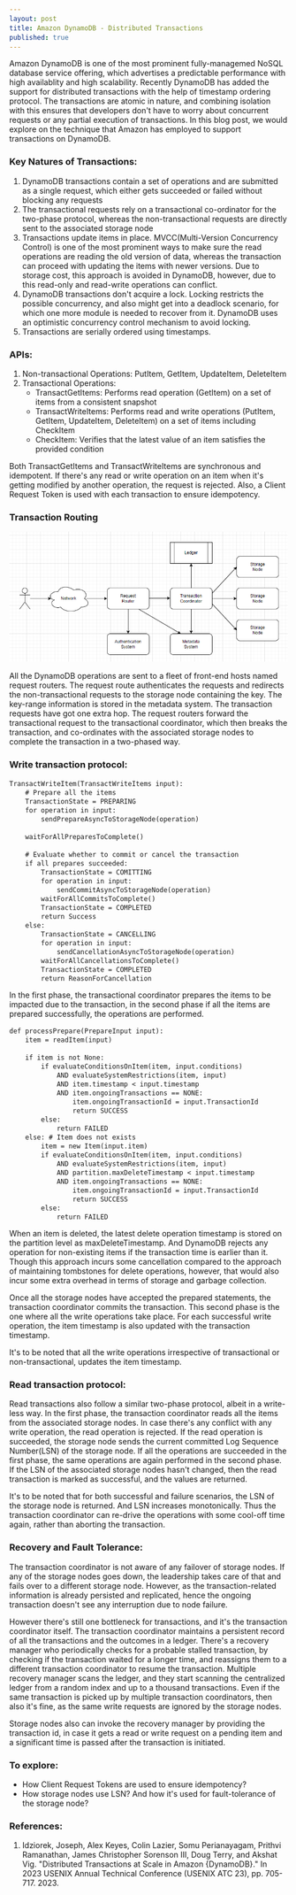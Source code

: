 ```yaml
---
layout: post
title: Amazon DynamoDB - Distributed Transactions 
published: true
---
```


Amazon DynamoDB is one of the most prominent fully-managemed NoSQL database service offering, which advertises a predictable performance with high availablity and high scalability. Recently DynamoDB has added the support for distributed transactions with the help of timestamp ordering protocol. The transactions are atomic in nature, and combining isolation with this ensures that developers don't have to worry about concurrent requests or any partial execution of transactions. In this blog post, we would explore on the technique that Amazon has employed to support transactions on DynamoDB.

### Key Natures of Transactions:
1. DynamoDB transactions contain a set of operations and are submitted as a single request, which either gets succeeded or failed without blocking any requests
2. The transactional requests rely on a transactional co-ordinator for the two-phase protocol, whereas the non-transactional requests are directly sent to the associated storage node
3. Transactions update items in place. MVCC(Multi-Version Concurrency Control) is one of the most prominent ways to make sure the read operations are reading the old version of data, whereas the transaction can proceed with updating the items with newer versions. Due to storage cost, this approach is avoided in DynamoDB, however, due to this read-only and read-write operations can conflict.
4. DynamoDB transactions don't acquire a lock. Locking restricts the possible concurrency, and also might get into a deadlock scenario, for which one more module is needed to recover from it. DynamoDB uses an optimistic concurrency control mechanism to avoid locking.
5. Transactions are serially ordered using timestamps. 

### APIs:
1. Non-transactional Operations: PutItem, GetItem, UpdateItem, DeleteItem
2. Transactional Operations:
    - TransactGetItems: Performs read operation (GetItem) on a set of items from a consistent snapshot 
    - TransactWriteItems: Performs read and write operations (PutItem, GetItem, UpdateItem, DeleteItem) on a set of items including CheckItem
    - CheckItem: Verifies that the latest value of an item satisfies the provided condition


Both TransactGetItems and TransactWriteItems are synchronous and idempotent. If there's any read or write operation on an item when it's getting modified by another operation, the request is rejected. Also, a Client Request Token is used with each transaction to ensure idempotency.


### Transaction Routing

![](../images/dynamo-db/highLevelArchitectureTransaction.png)

All the DynamoDB operations are sent to a fleet of front-end hosts named request routers. The request route authenticates the requests and redirects the non-transactional requests to the storage node containing the key. The key-range information is stored in the metadata system. The transaction requests have got one extra hop. The request routers forward the transactional request to the transactional coordinator, which then breaks the transaction, and co-ordinates with the associated storage nodes to complete the transaction in a two-phased way.

### Write transaction protocol:

```
TransactWriteItem(TransactWriteItems input):
    # Prepare all the items
    TransactionState = PREPARING
    for operation in input:
        sendPrepareAsyncToStorageNode(operation)
    
    waitForAllPreparesToComplete()

    # Evaluate whether to commit or cancel the transaction
    if all prepares succeeded:
        TransactionState = COMITTING
        for operation in input:
            sendCommitAsyncToStorageNode(operation)
        waitForAllCommitsToComplete()
        TransactionState = COMPLETED
        return Success
    else:
        TransactionState = CANCELLING
        for operation in input:
            sendCancellationAsyncToStorageNode(operation)
        waitForAllCancellationsToComplete()
        TransactionState = COMPLETED
        return ReasonForCancellation
```
In the first phase, the transactional coordinator prepares the items to be impacted due to the transaction, in the second phase if all the items are prepared successfully, the operations are performed.

```
def processPrepare(PrepareInput input):
    item = readItem(input)

    if item is not None:
        if evaluateConditionsOnItem(item, input.conditions)
            AND evaluateSystemRestrictions(item, input)
            AND item.timestamp < input.timestamp
            AND item.ongoingTransactions == NONE:
                item.ongoingTransactionId = input.TransactionId
                return SUCCESS
        else:
            return FAILED
    else: # Item does not exists
        item = new Item(input.item)
        if evaluateConditionsOnItem(item, input.conditions)
            AND evaluateSystemRestrictions(item, input)
            AND partition.maxDeleteTimestamp < input.timestamp
            AND item.ongoingTransactions == NONE:
                item.ongoingTransactionId = input.TransactionId
                return SUCCESS
        else:
            return FAILED
```

When an item is deleted, the latest delete operation timestamp is stored on the partition level as maxDeleteTimestamp. And DynamoDB rejects any operation for non-existing items if the transaction time is earlier than it. Though this approach incurs some cancellation compared to the approach of maintaining tombstones for delete operations, however, that would also incur some extra overhead in terms of storage and garbage collection.

Once all the storage nodes have accepted the prepared statements, the transaction coordinator commits the transaction. This second phase is the one where all the write operations take place. For each successful write operation, the item timestamp is also updated with the transaction timestamp.

It's to be noted that all the write operations irrespective of transactional or non-transactional, updates the item timestamp.


### Read transaction protocol:

Read transactions also follow a similar two-phase protocol, albeit in a write-less way. In the first phase, the transaction coordinator reads all the items from the associated storage nodes. In case there's any conflict with any write operation, the read operation is rejected. If the read operation is succeeded, the storage node sends the current committed Log Sequence Number(LSN) of the storage node. If all the operations are succeeded in the first phase, the same operations are again performed in the second phase. If the LSN of the associated storage nodes hasn't changed, then the read transaction is marked as successful, and the values are returned.

It's to be noted that for both successful and failure scenarios, the LSN of the storage node is returned. And LSN increases monotonically. Thus the transaction coordinator can re-drive the operations with some cool-off time again, rather than aborting the transaction.

### Recovery and Fault Tolerance:
The transaction coordinator is not aware of any failover of storage nodes. If any of the storage nodes goes down, the leadership takes care of that and fails over to a different storage node. However, as the transaction-related information is already persisted and replicated, hence the ongoing transaction doesn't see any interruption due to node failure.

However there's still one bottleneck for transactions, and it's the transaction coordinator itself. The transaction coordinator maintains a persistent record of all the transactions and the outcomes in a ledger. There's a recovery manager who periodically checks for a probable stalled transaction, by checking if the transaction waited for a longer time, and reassigns them to a different transaction coordinator to resume the transaction. Multiple recovery manager scans the ledger, and they start scanning the centralized ledger from a random index and up to a thousand transactions. Even if the same transaction is picked up by multiple transaction coordinators, then also it's fine, as the same write requests are ignored by the storage nodes.

Storage nodes also can invoke the recovery manager by providing the transaction id, in case it gets a read or write request on a pending item and a significant time is passed after the transaction is initiated. 


### To explore:
- How Client Request Tokens are used to ensure idempotency?
- How storage nodes use LSN? And how it's used for fault-tolerance of the storage node?

### References:
1. Idziorek, Joseph, Alex Keyes, Colin Lazier, Somu Perianayagam, Prithvi Ramanathan, James Christopher Sorenson III, Doug Terry, and Akshat Vig. "Distributed Transactions at Scale in Amazon {DynamoDB}." In 2023 USENIX Annual Technical Conference (USENIX ATC 23), pp. 705-717. 2023.
